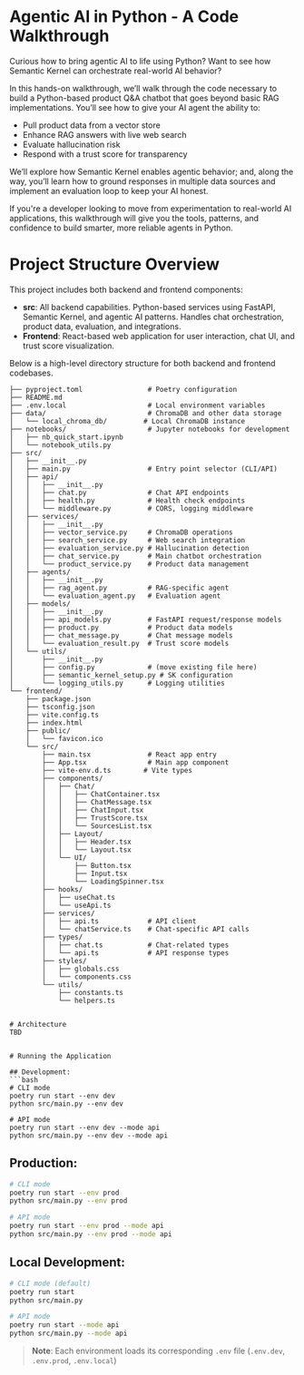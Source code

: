 # Agentic AI in Python - A Code Walkthrough

Curious how to bring agentic AI to life using Python? Want to see how Semantic Kernel can orchestrate real-world AI behavior?

In this hands-on walkthrough, we’ll walk through the code necessary to build a Python-based product Q&A chatbot that goes beyond basic RAG implementations. You’ll see how to give your AI agent the ability to:

- Pull product data from a vector store
- Enhance RAG answers with live web search
- Evaluate hallucination risk
- Respond with a trust score for transparency

We’ll explore how Semantic Kernel enables agentic behavior; and, along the way, you’ll learn how to ground responses in multiple data sources and implement an evaluation loop to keep your AI honest.

If you're a developer looking to move from experimentation to real-world AI applications, this walkthrough will give you the tools, patterns, and confidence to build smarter, more reliable agents in Python.

# Project Structure Overview

This project includes both backend and frontend components:

- **src**: All backend capabilities. Python-based services using FastAPI, Semantic Kernel, and agentic AI patterns. Handles chat orchestration, product data, evaluation, and integrations.
- **Frontend**: React-based web application for user interaction, chat UI, and trust score visualization.

Below is a high-level directory structure for both backend and frontend codebases.

```
├── pyproject.toml                # Poetry configuration
├── README.md
├── .env.local                    # Local environment variables
├── data/                         # ChromaDB and other data storage
│   └── local_chroma_db/         # Local ChromaDB instance
├── notebooks/                    # Jupyter notebooks for development
│   ├── nb_quick_start.ipynb
│   └── notebook_utils.py
├── src/
│   ├── __init__.py
│   ├── main.py                   # Entry point selector (CLI/API)
│   ├── api/
│   │   ├── __init__.py
│   │   ├── chat.py               # Chat API endpoints
│   │   ├── health.py             # Health check endpoints
│   │   └── middleware.py         # CORS, logging middleware
│   ├── services/
│   │   ├── __init__.py
│   │   ├── vector_service.py     # ChromaDB operations
│   │   ├── search_service.py     # Web search integration
│   │   ├── evaluation_service.py # Hallucination detection
│   │   ├── chat_service.py       # Main chatbot orchestration
│   │   └── product_service.py    # Product data management
│   ├── agents/
│   │   ├── __init__.py
│   │   ├── rag_agent.py          # RAG-specific agent
│   │   └── evaluation_agent.py   # Evaluation agent
│   ├── models/
│   │   ├── __init__.py
│   │   ├── api_models.py         # FastAPI request/response models
│   │   ├── product.py            # Product data models
│   │   ├── chat_message.py       # Chat message models
│   │   └── evaluation_result.py  # Trust score models
│   └── utils/
│       ├── __init__.py
│       ├── config.py             # (move existing file here)
│       ├── semantic_kernel_setup.py # SK configuration
│       └── logging_utils.py      # Logging utilities
└── frontend/
    ├── package.json
    ├── tsconfig.json
    ├── vite.config.ts
    ├── index.html
    ├── public/
    │   └── favicon.ico
    └── src/
        ├── main.tsx              # React app entry
        ├── App.tsx               # Main app component
        ├── vite-env.d.ts        # Vite types
        ├── components/
        │   ├── Chat/
        │   │   ├── ChatContainer.tsx
        │   │   ├── ChatMessage.tsx
        │   │   ├── ChatInput.tsx
        │   │   ├── TrustScore.tsx
        │   │   └── SourcesList.tsx
        │   ├── Layout/
        │   │   ├── Header.tsx
        │   │   └── Layout.tsx
        │   └── UI/
        │       ├── Button.tsx
        │       ├── Input.tsx
        │       └── LoadingSpinner.tsx
        ├── hooks/
        │   ├── useChat.ts
        │   └── useApi.ts
        ├── services/
        │   ├── api.ts            # API client
        │   └── chatService.ts    # Chat-specific API calls
        ├── types/
        │   ├── chat.ts           # Chat-related types
        │   └── api.ts            # API response types
        ├── styles/
        │   ├── globals.css
        │   └── components.css
        └── utils/
            ├── constants.ts
            └── helpers.ts


# Architecture
TBD


# Running the Application

## Development:
```bash
# CLI mode
poetry run start --env dev
python src/main.py --env dev

# API mode  
poetry run start --env dev --mode api
python src/main.py --env dev --mode api
```

## Production:
```bash
# CLI mode
poetry run start --env prod
python src/main.py --env prod

# API mode
poetry run start --env prod --mode api
python src/main.py --env prod --mode api
```

## Local Development:
```bash
# CLI mode (default)
poetry run start
python src/main.py

# API mode
poetry run start --mode api
python src/main.py --mode api
```

> **Note**: Each environment loads its corresponding `.env` file (`.env.dev`, `.env.prod`, `.env.local`)